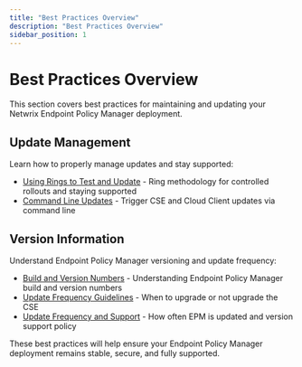 ```yaml
---
title: "Best Practices Overview"
description: "Best Practices Overview"
sidebar_position: 1
---
```


# Best Practices Overview

This section covers best practices for maintaining and updating your Netwrix Endpoint Policy Manager deployment.

## Update Management

Learn how to properly manage updates and stay supported:

- [Using Rings to Test and Update](/docs/endpointpolicymanager/upgrademaintenance/bestpractices/rings.md) - Ring methodology for controlled rollouts and staying supported
- [Command Line Updates](/docs/endpointpolicymanager/upgrademaintenance/bestpractices/commandline.md) - Trigger CSE and Cloud Client updates via command line

## Version Information

Understand Endpoint Policy Manager versioning and update frequency:

- [Build and Version Numbers](/docs/endpointpolicymanager/upgrademaintenance/bestpractices/versions.md) - Understanding Endpoint Policy Manager build and version numbers
- [Update Frequency Guidelines](/docs/endpointpolicymanager/upgrademaintenance/bestpractices/frequency.md) - When to upgrade or not upgrade the CSE
- [Update Frequency and Support](/docs/endpointpolicymanager/upgrademaintenance/bestpractices/frequency_1.md) - How often EPM is updated and version support policy

These best practices will help ensure your Endpoint Policy Manager deployment remains stable, secure, and fully supported.